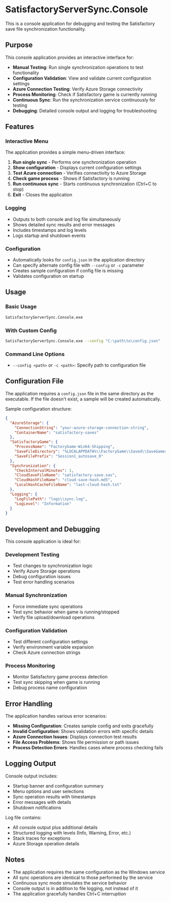 # SatisfactoryServerSync.Console

This is a console application for debugging and testing the Satisfactory save file synchronization functionality.

## Purpose

This console application provides an interactive interface for:

- **Manual Testing**: Run single synchronization operations to test functionality
- **Configuration Validation**: View and validate current configuration settings
- **Azure Connection Testing**: Verify Azure Storage connectivity
- **Process Monitoring**: Check if Satisfactory game is currently running
- **Continuous Sync**: Run the synchronization service continuously for testing
- **Debugging**: Detailed console output and logging for troubleshooting

## Features

### Interactive Menu
The application provides a simple menu-driven interface:

1. **Run single sync** - Performs one synchronization operation
2. **Show configuration** - Displays current configuration settings
3. **Test Azure connection** - Verifies connectivity to Azure Storage
4. **Check game process** - Shows if Satisfactory is running
5. **Run continuous sync** - Starts continuous synchronization (Ctrl+C to stop)
6. **Exit** - Closes the application

### Logging
- Outputs to both console and log file simultaneously
- Shows detailed sync results and error messages
- Includes timestamps and log levels
- Logs startup and shutdown events

### Configuration
- Automatically looks for `config.json` in the application directory
- Can specify alternate config file with `--config` or `-c` parameter
- Creates sample configuration if config file is missing
- Validates configuration on startup

## Usage

### Basic Usage
```bash
SatisfactoryServerSync.Console.exe
```

### With Custom Config
```bash
SatisfactoryServerSync.Console.exe --config "C:\path\to\config.json"
```

### Command Line Options
- `--config <path>` or `-c <path>`: Specify path to configuration file

## Configuration File

The application requires a `config.json` file in the same directory as the executable. If the file doesn't exist, a sample will be created automatically.

Sample configuration structure:
```json
{
  "AzureStorage": {
    "ConnectionString": "your-azure-storage-connection-string",
    "ContainerName": "satisfactory-saves"
  },
  "SatisfactoryGame": {
    "ProcessName": "FactoryGame-Win64-Shipping",
    "SaveFileDirectory": "%LOCALAPPDATA%\\FactoryGame\\Saved\\SaveGames\\...",
    "SaveFilePrefix": "Session1_autosave_0"
  },
  "Synchronization": {
    "CheckIntervalMinutes": 1,
    "CloudSaveFileName": "satisfactory-save.sav",
    "CloudHashFileName": "cloud-save-hash.md5",
    "LocalHashCacheFileName": "last-cloud-hash.txt"
  },
  "Logging": {
    "LogFilePath": "logs\\sync.log",
    "LogLevel": "Information"
  }
}
```

## Development and Debugging

This console application is ideal for:

### Development Testing
- Test changes to synchronization logic
- Verify Azure Storage operations
- Debug configuration issues
- Test error handling scenarios

### Manual Synchronization
- Force immediate sync operations
- Test sync behavior when game is running/stopped
- Verify file upload/download operations

### Configuration Validation
- Test different configuration settings
- Verify environment variable expansion
- Check Azure connection strings

### Process Monitoring
- Monitor Satisfactory game process detection
- Test sync skipping when game is running
- Debug process name configuration

## Error Handling

The application handles various error scenarios:

- **Missing Configuration**: Creates sample config and exits gracefully
- **Invalid Configuration**: Shows validation errors with specific details
- **Azure Connection Issues**: Displays connection test results
- **File Access Problems**: Shows file permission or path issues
- **Process Detection Errors**: Handles cases where process checking fails

## Logging Output

Console output includes:
- Startup banner and configuration summary
- Menu options and user selections
- Sync operation results with timestamps
- Error messages with details
- Shutdown notifications

Log file contains:
- All console output plus additional details
- Structured logging with levels (Info, Warning, Error, etc.)
- Stack traces for exceptions
- Azure Storage operation details

## Notes

- The application requires the same configuration as the Windows service
- All sync operations are identical to those performed by the service
- Continuous sync mode simulates the service behavior
- Console output is in addition to file logging, not instead of it
- The application gracefully handles Ctrl+C interruption
